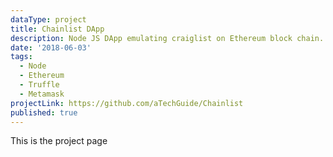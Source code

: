```yaml
---
dataType: project
title: Chainlist DApp
description: Node JS DApp emulating craiglist on Ethereum block chain.
date: '2018-06-03'
tags:
  - Node
  - Ethereum
  - Truffle
  - Metamask
projectLink: https://github.com/aTechGuide/Chainlist
published: true
---
```


This is the project page
